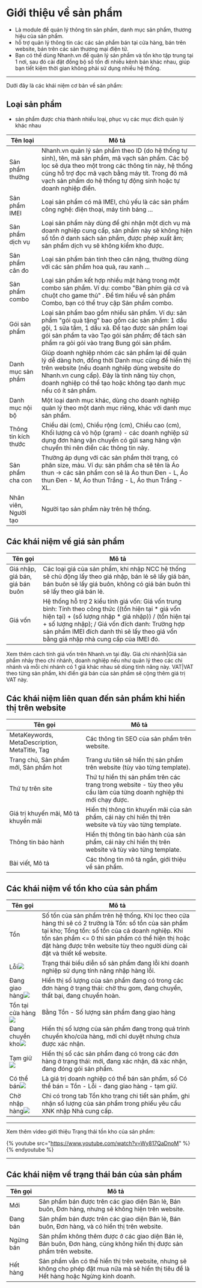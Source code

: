 # Giới thiệu về sản phẩm

* Là module để quản lý thông tin sản phẩm, danh mục sản phẩm, thương hiệu của sản phẩm.
* hỗ trợ quản lý thông tin các các sản phẩm bán tại cửa hàng, bán trên website, bán trên các sàn thương mại điện tử.
* Bạn có thể dùng Nhanh.vn để quản lý sản phẩm và tồn kho tập trung tại 1 nơi, sau đó cài đặt đồng bộ số tồn đi 
nhiều kênh bán khác nhau, giúp bạn tiết kiệm thời gian không phải sử dụng nhiều hệ thống.

----

Dưới đây là các khái niệm cơ bản về sản phẩm:

## Loại sản phẩm

* sản phẩm được chia thành nhiều loại, phục vụ các mục đích quản lý khác nhau

Tên loại| Mô tả
--------|------
Sản phẩm thường|Nhanh.vn quản lý sản phẩm theo ID (do hệ thống tự sinh), tên, mã sản phẩm, mã vạch sản phẩm. Các bộ lọc sẽ dựa theo một trong các thông tin này, hệ thống cũng hỗ trợ đọc mã vạch bằng máy tít. Trong đó mã vạch sản phẩm do hệ thống tự động sinh hoặc tự doanh nghiệp điền.
Sản phẩm IMEI|Loại sản phẩm có mã IMEI, chủ yếu là các sản phẩm công nghệ: điện thoại, máy tính bảng ...
Sản phẩm dịch vụ|Loại sản phẩm này dùng để ghi nhận một dịch vụ mà doanh nghiệp cung cấp, sản phẩm này sẽ không hiện số tồn ở danh sách sản phẩm, được phép xuất âm; sản phẩm dịch vụ sẽ không kiểm kho được.
Sản phẩm cân đo|Loại sản phẩm bán tính theo cân nặng, thường dùng với các sản phẩm hoa quả, rau xanh ...
Sản phẩm combo|Loại sản phẩm kết hợp nhiều mặt hàng trong một combo sản phẩm. Ví dụ: combo "Bàn phím giả cơ và chuột cho game thủ" . Để tìm hiểu về sản phẩm Combo, bạn có thể truy cập Sản phẩm combo.
Gói sản phẩm|Loại sản phẩm bao gồm nhiều sản phẩm. Ví dụ: sản phẩm "gói quà tặng" bao gồm các sản phẩm: 1 dầu gội, 1 sữa tắm, 1 dầu xả. Để tạo được sản phẩm loại gói sản phẩm ta vào Tạo gói sản phẩm; để tách sản phẩm ra gỏi gói vào trang Bung gói sản phẩm.
Danh mục sản phẩm|Giúp doanh nghiệp nhóm các sản phẩm lại để quản lý dễ dàng hơn, đồng thời Danh mục cũng để hiển thị trên website (nếu doanh nghiệp dùng website do Nhanh.vn cung cấp). Đây là tính năng tùy chọn, doanh nghiệp có thể tạo hoặc không tạo danh mục nếu có ít sản phẩm.
Danh mục nội bộ|Một loại danh mục khác, dùng cho doanh nghiệp quản lý theo một danh mục riêng, khác với danh mục sản phẩm.
Thông tin kích thước|Chiều dài (cm), Chiều rộng (cm), Chiều cao (cm), Khối lượng cả vỏ hộp (gram) - các doanh nghiệp sử dụng đơn hàng vận chuyển có gửi sang hãng vận chuyển thì nên điền các thông tin này.
Sản phẩm cha con|Thường áp dụng với các sản phẩm thời trạng, có phân size, màu. Ví dụ: sản phẩm cha sẽ tên là Áo thun -> các sản phẩm con sẽ là Áo thun Đen - L, Áo thun Đen - M, Áo thun Trắng - L, Áo thun Trắng - XL.
Nhân viên, Người tạo|Người tạo sản phẩm này trên hệ thống.

## Các khái niệm về giá sản phẩm
Tên gọi | Mô tả
---------|------
Giá nhập, giá bán, giá bán buôn|Các loại giá của sản phẩm, khi nhập NCC hệ thống sẽ chủ động lấy theo giá nhập, bán lẻ sẽ lấy giá bán, bán buôn sẽ lấy giá buôn, không có giá bán buôn thì sẽ lấy theo giá bán lẻ.
Giá vốn|Hệ thống hỗ trợ 2 kiểu tính giá vốn: Giá vốn trung bình: Tính theo công thức ((tồn hiện tại * giá vốn hiện tại) + (số lượng nhập * giá nhập)) / (tồn hiện tại + số lượng nhập); / Giá vốn đích danh: Trường hợp sản phẩm IMEI đích danh thì sẽ lấy theo giá vốn bằng giá nhập nhà cung cấp của IMEI đó. 
Xem thêm cách tính giá vốn trên Nhanh.vn tại đây.
Giá chi nhánh|Giá sản phẩm nhảy theo chi nhánh, doanh nghiệp nếu như quản lý theo các chi nhánh và mỗi chi nhánh có 1 giá khác nhau sẽ dùng tính năng này.
VAT|VAT theo từng sản phẩm, khi điền giá bán của sản phẩm sẽ cộng thêm giá trị VAT này.

## Các khái niệm liên quan đến sản phẩm khi hiển thị trên website
Tên gọi | Mô tả
---------|------
MetaKeywords, MetaDescription, MetaTitle, Tag|Các thông tin SEO của sản phẩm trên website.
Trang chủ, Sản phẩm mới, Sản phẩm hot|Trang ưu tiên sẽ hiển thị sản phẩm trên website (tùy vào từng template).
Thứ tự trên site|Thứ tự hiển thị sản phẩm trên các trang trong website - tùy theo yêu cầu làm của từng doanh nghiệp thì mới chạy được.
Giá trị khuyến mãi, Mô tả khuyến mãi|Hiển thị thông tin khuyến mãi của sản phẩm, cái này chỉ hiển thị trên website và tùy vào từng template.
Thông tin bảo hành|Hiển thị thông tin bảo hành của sản phẩm, cái này chỉ hiển thị trên website và tùy vào từng template.
Bài viết, Mô tả|Các thông tin mô tả ngắn, giới thiệu về sản phẩm.

## Các khái niệm về tồn kho của sản phẩm
Tên gọi | Mô tả
---------|------
Tồn|Số tồn của sản phẩm trên hệ thống. Khi lọc theo cửa hàng thì sẽ có 2 trường là Tồn: số tồn của sản phẩm tại kho; Tổng tồn: số tồn của cả doanh nghiệp. Khi tồn sản phẩm <= 0 thì sản phẩm có thể hiện thị hoặc đặt hàng được trên website tùy theo người dùng cài đặt và thiết kế website.
Lỗi![](https://raw.githubusercontent.com/nhanhapi/manual/master/docs/san-pham/img/sp_icon_loi.png)|Trạng thái biểu diễn số sản phẩm đang lỗi khi doanh nghiệp sử dụng tính năng nhập hàng lỗi.
Đang giao hàng![](https://raw.githubusercontent.com/nhanhapi/manual/master/docs/san-pham/img/sp_icon_danggiaohang.png)|Hiển thị số lượng của sản phẩm đang có trong các đơn hàng ở trạng thái: chờ thu gom, đang chuyển, thất bại, đang chuyển hoàn.
Tồn tại cửa hàng![](https://raw.githubusercontent.com/nhanhapi/manual/master/docs/san-pham/img/sp_icon_tontrongkho.png)|Bằng Tồn - Số lượng sản phẩm đang giao hàng
Đang chuyển kho![](https://raw.githubusercontent.com/nhanhapi/manual/master/docs/san-pham/img/sp_icon_dangchuyenkho.png)|Hiển thị số lượng của sản phẩm đang trong quá trình chuyển kho/cửa hàng, mới chỉ duyệt nhưng chưa được xác nhận.
Tạm giữ![](https://raw.githubusercontent.com/nhanhapi/manual/master/docs/san-pham/img/sp_icon_tamgiu.png)|Hiển thị số các sản phẩm đang có trong các đơn hàng ở trạng thái: mới, đang xác nhận, đã xác nhận, đang đóng gói sản phẩm.
Có thể bán![](https://raw.githubusercontent.com/nhanhapi/manual/master/docs/san-pham/img/sp_icon_cotheban.png)|Là giá trị doanh nghiệp có thể bán sản phẩm, số Có thể bán = Tồn - Lỗi - đang giao hàng - tạm giữ.
Chờ nhập hàng![](https://raw.githubusercontent.com/nhanhapi/manual/master/docs/san-pham/img/sp_icon_chonhaphang.png)|Chỉ có trong tab Tồn kho trang chi tiết sản phẩm, ghi nhận số lượng của sản phẩm trong phiếu yêu cầu XNK nhập Nhà cung cấp.

----
Xem thêm video giới thiệu Trạng thái tồn kho của sản phẩm:

{% youtube src="https://www.youtube.com/watch?v=Wy817QaDnoM" %}{% endyoutube %}

----
## Các khái niệm về trạng thái bán của sản phẩm
Tên gọi | Mô tả
---------|------
Mới|Sản phẩm bán được trên các giao diện Bán lẻ, Bán buôn, Đơn hàng, nhưng sẽ không hiện trên website.
Đang bán|Sản phẩm bán được trên các giao diện Bán lẻ, Bán buôn, Đơn hàng, và có hiển thị trên website.
Ngừng bán|Sản phẩm không thêm được ở các giao diện Bán lẻ, Bán buôn, Đơn hàng, cũng không hiển thị được sản phẩm trên website.
Hết hàng|Sản phẩm vẫn có thể hiển thị trên website, nhưng sẽ không cho phép đặt mua nữa mà sẽ hiển thị tiêu đề là Hết hàng hoặc Ngừng kinh doanh.


